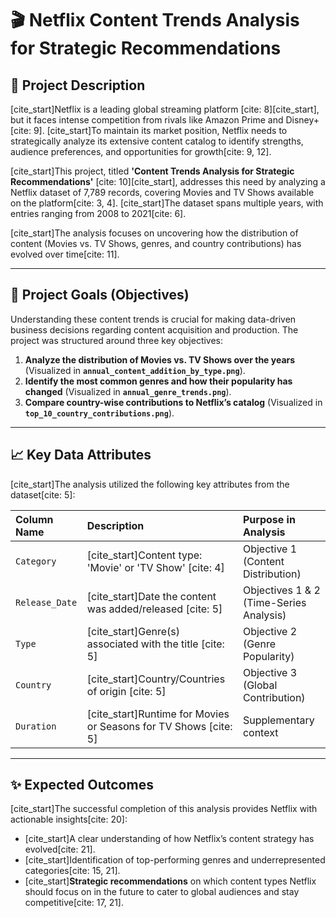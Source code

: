 # 🎬 Netflix Content Trends Analysis for Strategic Recommendations

## 🌟 Project Description

[cite_start]Netflix is a leading global streaming platform [cite: 8][cite_start], but it faces intense competition from rivals like Amazon Prime and Disney+[cite: 9]. [cite_start]To maintain its market position, Netflix needs to strategically analyze its extensive content catalog to identify strengths, audience preferences, and opportunities for growth[cite: 9, 12].

[cite_start]This project, titled **'Content Trends Analysis for Strategic Recommendations'** [cite: 10][cite_start], addresses this need by analyzing a Netflix dataset of 7,789 records, covering Movies and TV Shows available on the platform[cite: 3, 4]. [cite_start]The dataset spans multiple years, with entries ranging from 2008 to 2021[cite: 6].

[cite_start]The analysis focuses on uncovering how the distribution of content (Movies vs. TV Shows, genres, and country contributions) has evolved over time[cite: 11].

***

## 🎯 Project Goals (Objectives)

Understanding these content trends is crucial for making data-driven business decisions regarding content acquisition and production. The project was structured around three key objectives:

1.  **Analyze the distribution of Movies vs. TV Shows over the years** (Visualized in **`annual_content_addition_by_type.png`**).
2.  **Identify the most common genres and how their popularity has changed** (Visualized in **`annual_genre_trends.png`**).
3.  **Compare country-wise contributions to Netflix’s catalog** (Visualized in **`top_10_country_contributions.png`**).
***

## 📈 Key Data Attributes

[cite_start]The analysis utilized the following key attributes from the dataset[cite: 5]:

| Column Name | Description | Purpose in Analysis |
| :--- | :--- | :--- |
| `Category` | [cite_start]Content type: 'Movie' or 'TV Show' [cite: 4] | Objective 1 (Content Distribution) |
| `Release_Date` | [cite_start]Date the content was added/released [cite: 5] | Objectives 1 & 2 (Time-Series Analysis) |
| `Type` | [cite_start]Genre(s) associated with the title [cite: 5] | Objective 2 (Genre Popularity) |
| `Country` | [cite_start]Country/Countries of origin [cite: 5] | Objective 3 (Global Contribution) |
| `Duration` | [cite_start]Runtime for Movies or Seasons for TV Shows [cite: 5] | Supplementary context |

***

## ✨ Expected Outcomes

[cite_start]The successful completion of this analysis provides Netflix with actionable insights[cite: 20]:

* [cite_start]A clear understanding of how Netflix’s content strategy has evolved[cite: 21].
* [cite_start]Identification of top-performing genres and underrepresented categories[cite: 15, 21].
* [cite_start]**Strategic recommendations** on which content types Netflix should focus on in the future to cater to global audiences and stay competitive[cite: 17, 21].
